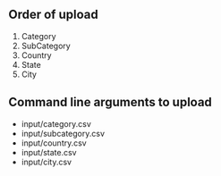 ## Order of upload
1. Category
2. SubCategory
3. Country
4. State
5. City

## Command line arguments to upload
* input/category.csv
* input/subcategory.csv
* input/country.csv
* input/state.csv
* input/city.csv